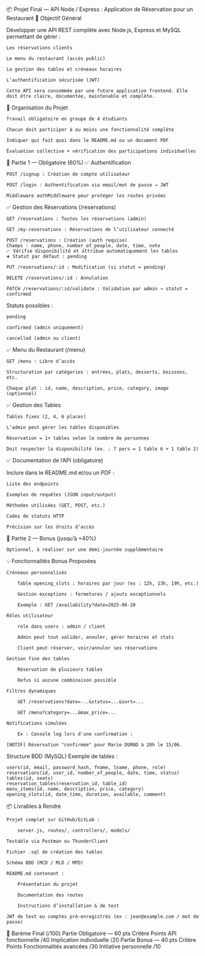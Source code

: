 📦 Projet Final — API Node / Express : Application de Réservation pour un Restaurant
🎯 Objectif Général

Développer une API REST complète avec Node.js, Express et MySQL permettant de gérer :

    Les réservations clients

    Le menu du restaurant (accès public)

    La gestion des tables et créneaux horaires

    L’authentification sécurisée (JWT)

    Cette API sera consommée par une future application frontend. Elle doit être claire, documentée, maintenable et complète.

👥 Organisation du Projet

    Travail obligatoire en groupe de 4 étudiants

    Chacun doit participer à au moins une fonctionnalité complète

    Indiquer qui fait quoi dans le README.md ou un document PDF

    Évaluation collective + vérification des participations individuelles

🧩 Partie 1 — Obligatoire (60%)
✅ Authentification

    POST /signup : Création de compte utilisateur

    POST /login : Authentification via email/mot de passe → JWT

    Middleware authMiddleware pour protéger les routes privées

✅ Gestion des Réservations (/reservations)

    GET /reservations : Toutes les réservations (admin)

    GET /my-reservations : Réservations de l’utilisateur connecté

    POST /reservations : Création (auth requise)
    Champs : name, phone, number_of_people, date, time, note
    ✅ Vérifie disponibilité et attribue automatiquement les tables
    ➕ Statut par défaut : pending

    PUT /reservations/:id : Modification (si statut = pending)

    DELETE /reservations/:id : Annulation

    PATCH /reservations/:id/validate : Validation par admin → statut = confirmed

Statuts possibles :

    pending

    confirmed (admin uniquement)

    cancelled (admin ou client)

✅ Menu du Restaurant (/menu)

    GET /menu : Libre d’accès

    Structuration par catégories : entrées, plats, desserts, boissons, etc.

    Chaque plat : id, name, description, price, category, image (optionnel)

✅ Gestion des Tables

    Tables fixes (2, 4, 6 places)

    L’admin peut gérer les tables disponibles

    Réservation = 1+ tables selon le nombre de personnes

    Doit respecter la disponibilité (ex. : 7 pers = 1 table 6 + 1 table 2)

✅ Documentation de l’API (obligatoire)

Inclure dans le README.md et/ou un PDF :

    Liste des endpoints

    Exemples de requêtes (JSON input/output)

    Méthodes utilisées (GET, POST, etc.)

    Codes de statuts HTTP

    Précision sur les droits d’accès

🌟 Partie 2 — Bonus (jusqu’à +40%)

    Optionnel, à réaliser sur une demi-journée supplémentaire

💡 Fonctionnalités Bonus Proposées

    Créneaux personnalisés

        Table opening_slots : horaires par jour (ex : 12h, 13h, 19h, etc.)

        Gestion exceptions : fermetures / ajouts exceptionnels

        Exemple : GET /availability?date=2025-06-20

    Rôles utilisateur

        role dans users : admin / client

        Admin peut tout valider, annuler, gérer horaires et stats

        Client peut réserver, voir/annuler ses réservations

    Gestion fine des tables

        Réservation de plusieurs tables

        Refus si aucune combinaison possible

    Filtres dynamiques

        GET /reservations?date=...&status=...&sort=...

        GET /menu?category=...&max_price=...

    Notifications simulées

        Ex : Console log lors d'une confirmation :

    [NOTIF] Réservation "confirmée" pour Marie DURND à 20h le 15/06.

Structure BDD (MySQL)
Exemple de tables :

    users(id, email, password_hash, fname, lname, phone, role)
    reservations(id, user_id, number_of_people, date, time, status)
    tables(id, seats)
    reservation_tables(reservation_id, table_id)
    menu_items(id, name, description, price, category)
    opening_slots(id, date_time, duration, available, comment)

📦 Livrables à Rendre

    Projet complet sur GitHub/GitLab :

        server.js, routes/, controllers/, models/

    Testable via Postman ou ThunderClient

    Fichier .sql de création des tables

    Schéma BDD (MCD / MLD / MPD)

    README.md contenant :

        Présentation du projet

        Documentation des routes

        Instructions d’installation & de test

    JWT de test ou comptes pré-enregistrés (ex : jean@example.com / mot de passe)

🧮 Barème Final (/100)
Partie Obligatoire — 60 pts
Critère	Points
API fonctionnelle	/40
Implication individuelle	/20
Partie Bonus — 40 pts
Critère	Points
Fonctionnalités avancées	/30
Initiative personnelle	/10